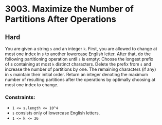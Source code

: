 # 3003. Maximize the Number of Partitions After Operations

## Hard

You are given a string `s` and an integer `k`. First, you are allowed to change at most one index in `s` to another
lowercase English letter. After that, do the following partitioning operation until `s` is empty: Choose the longest
prefix of s containing at most `k` distinct characters. Delete the prefix from `s` and increase the number of partitions
by one. The remaining characters (if any) in `s` maintain their initial order. Return an integer denoting the maximum
number of resulting partitions after the operations by optimally choosing at most one index to change.

### Constraints:

- `1 <= s.length <= 10^4`
- `s` consists only of lowercase English letters.
- `1 <= k <= 26`
